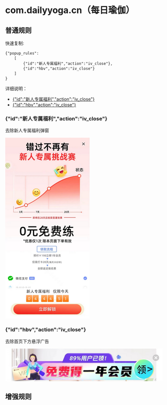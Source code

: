 # com.dailyyoga.cn（每日瑜伽）

## 普通规则

快速复制:
```
{"popup_rules":
    [
        {"id":"新人专属福利","action":"iv_close"},
        {"id":"hbv","action":"iv_close"}
    ]
}
```
详细说明：
- [{"id":"新人专属福利","action":"iv_close"}](#id新人专属福利actioniv_close)
- [{"id":"hbv","action":"iv_close"}](#idhbvactioniv_close)

### {"id":"新人专属福利","action":"iv_close"}
去除新人专属福利弹窗

![](./assets/新人专属福利弹窗.jpg)

### {"id":"hbv","action":"iv_close"}
去除首页下方悬浮广告

![](./assets/首页下方悬浮广告.jpg)

## 增强规则
